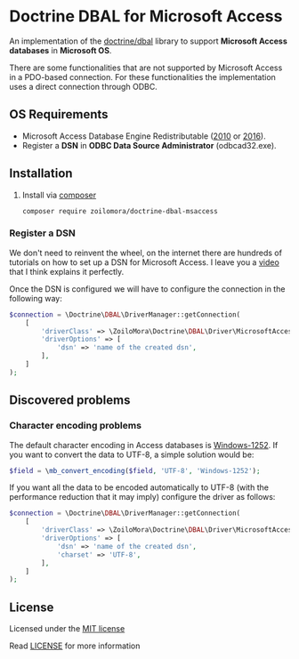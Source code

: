 # Doctrine DBAL for Microsoft Access
An implementation of the [doctrine/dbal](https://github.com/doctrine/dbal) library to support **Microsoft Access databases** in **Microsoft OS**.

There are some functionalities that are not supported by Microsoft Access in a PDO-based connection. For these functionalities the implementation uses a direct connection through ODBC.

## OS Requirements
- Microsoft Access Database Engine Redistributable ([2010](https://www.microsoft.com/download/details.aspx?id=13255) or [2016](https://www.microsoft.com/download/details.aspx?id=54920)).
- Register a **DSN** in **ODBC Data Source Administrator** (odbcad32.exe).

## Installation

1) Install via [composer](https://getcomposer.org/)

    ```shell script
    composer require zoilomora/doctrine-dbal-msaccess
    ```

### Register a **DSN**
We don't need to reinvent the wheel, on the internet there are hundreds of tutorials on how to set up a DSN for Microsoft Access.
I leave you a [video](https://www.youtube.com/watch?v=biSjA8ms_Wk) that I think explains it perfectly.

Once the DSN is configured we will have to configure the connection in the following way:

```php
$connection = \Doctrine\DBAL\DriverManager::getConnection(
    [
        'driverClass' => \ZoiloMora\Doctrine\DBAL\Driver\MicrosoftAccess\Driver::class,
        'driverOptions' => [
            'dsn' => 'name of the created dsn',
        ],
    ]
);
```

## Discovered problems

### Character encoding problems
The default character encoding in Access databases is [Windows-1252](https://en.wikipedia.org/wiki/Windows-1252).
If you want to convert the data to UTF-8, a simple solution would be:

```php
$field = \mb_convert_encoding($field, 'UTF-8', 'Windows-1252');
```

If you want all the data to be encoded automatically to UTF-8 (with the performance reduction that it may imply)
configure the driver as follows:

```php
$connection = \Doctrine\DBAL\DriverManager::getConnection(
    [
        'driverClass' => \ZoiloMora\Doctrine\DBAL\Driver\MicrosoftAccess\Driver::class,
        'driverOptions' => [
            'dsn' => 'name of the created dsn',
            'charset' => 'UTF-8',
        ],
    ]
);
```

## License
Licensed under the [MIT license](http://opensource.org/licenses/MIT)

Read [LICENSE](LICENSE) for more information
